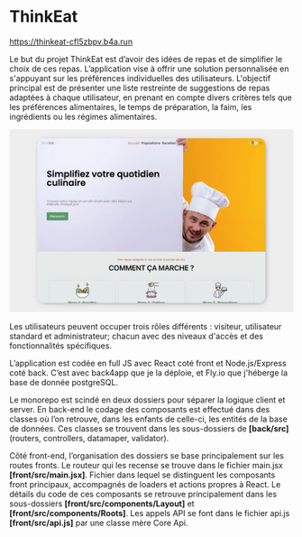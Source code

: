 # ThinkEat

https://thinkeat-cfl5zbpv.b4a.run

Le but du projet ThinkEat est d’avoir des idées de repas et de simplifier le choix de ces repas. L’application vise à offrir une solution personnalisée en s'appuyant sur les préférences individuelles des utilisateurs. L'objectif principal est de présenter une liste restreinte de suggestions de repas adaptées à chaque utilisateur, en prenant en compte divers critères tels que les préférences alimentaires, le temps de préparation, la faim, les ingrédients ou les régimes alimentaires.

![Home page](/HomeMarkDown.png "Page d'acceuil.")

Les utilisateurs peuvent occuper trois rôles différents : visiteur, utilisateur standard et administrateur; chacun avec des niveaux d'accès et des fonctionnalités spécifiques. 

L’application est codée en full JS avec React coté front et Node.js/Express coté back. C’est avec back4app que je la déploie, et Fly.io que j'héberge la base de donnée postgreSQL.

Le monorepo est scindé en deux dossiers pour séparer la logique client et server. En back-end le codage des composants est effectué dans des classes où l’on retrouve, dans les enfants de celle-ci, les entités de la base de données. Ces classes se trouvent dans les sous-dossiers de **[back/src]** (routers, controllers, datamaper, validator).  

Côté front-end, l’organisation des dossiers se base principalement sur les routes fronts. Le routeur qui les recense se trouve dans le fichier main.jsx **[front/src/main.jsx]**. Fichier dans lequel se distinguent les composants front principaux, accompagnés de loaders et actions propres à React.
Le détails du code de ces composants se retrouve principalement dans les sous-dossiers **[front/src/components/Layout]** et **[front/src/components/Roots]**. Les appels API se font dans le fichier api.js **[front/src/api.js]** par une classe mère Core Api.
